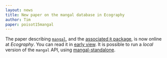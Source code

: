 ```yaml
---
layout: news
title: New paper on the mangal database in Ecography
author: Tim
paper: poisot15mangal
---
```


The paper describing [`mangal`][mg], and the [associated `R` package][rm], is
now online at *Ecography*. You can read it in [early view][ev]. It is possible
to run a *local* version of the `mangal` API, using [mangal-standalone][ms].

[mg]: http://mangal.io
[ev]: http://onlinelibrary.wiley.com/doi/10.1111/ecog.00976/abstract
[ms]: https://github.com/mangal-wg/mangal-standalone
[rm]: https://github.com/mangal-wg/rmangal
